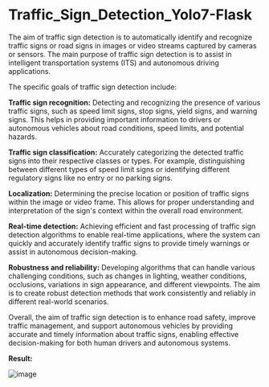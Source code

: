 # Traffic_Sign_Detection_Yolo7-Flask

The aim of traffic sign detection is to automatically identify and recognize traffic signs or road signs in images or video streams captured by cameras or sensors. The main purpose of traffic sign detection is to assist in intelligent transportation systems (ITS) and autonomous driving applications.

The specific goals of traffic sign detection include:

**Traffic sign recognition:** Detecting and recognizing the presence of various traffic signs, such as speed limit signs, stop signs, yield signs, and warning signs. This helps in providing important information to drivers or autonomous vehicles about road conditions, speed limits, and potential hazards.

**Traffic sign classification:** Accurately categorizing the detected traffic signs into their respective classes or types. For example, distinguishing between different types of speed limit signs or identifying different regulatory signs like no entry or no parking signs.

**Localization:** Determining the precise location or position of traffic signs within the image or video frame. This allows for proper understanding and interpretation of the sign's context within the overall road environment.

**Real-time detection:** Achieving efficient and fast processing of traffic sign detection algorithms to enable real-time applications, where the system can quickly and accurately identify traffic signs to provide timely warnings or assist in autonomous decision-making.

**Robustness and reliability:** Developing algorithms that can handle various challenging conditions, such as changes in lighting, weather conditions, occlusions, variations in sign appearance, and different viewpoints. The aim is to create robust detection methods that work consistently and reliably in different real-world scenarios.

Overall, the aim of traffic sign detection is to enhance road safety, improve traffic management, and support autonomous vehicles by providing accurate and timely information about traffic signs, enabling effective decision-making for both human drivers and autonomous systems.

**Result:**

![image](https://github.com/Arulkumar03/Traffic_Sign_Detection_Yolo7-Flask/assets/117987790/b8c8dfd5-e948-4a61-9430-5c3b39ebe14d)
